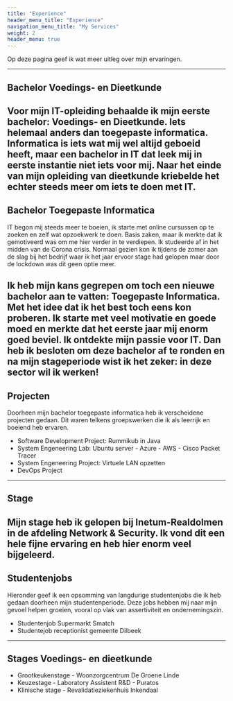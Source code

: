 ```yaml
---
title: "Experience"
header_menu_title: "Experience"
navigation_menu_title: "My Services"
weight: 2
header_menu: true
---
```


Op deze pagina geef ik wat meer uitleg over mijn ervaringen. 

---

## Bachelor Voedings- en Dieetkunde
Voor mijn IT-opleiding behaalde ik mijn eerste bachelor: Voedings- en Dieetkunde. Iets helemaal anders dan toegepaste informatica. Informatica is iets wat mij wel altijd geboeid heeft, maar een bachelor in IT dat leek mij in eerste instantie niet iets voor mij. Naar het einde van mijn opleiding van dieetkunde kriebelde het echter steeds meer om iets te doen met IT. 
---
## Bachelor Toegepaste Informatica

IT begon mij steeds meer te boeien, ik starte met online cursussen op te zoeken en zelf wat opzoekwerk te doen. Basis zaken, maar ik merkte dat ik gemotiveerd was om me hier verder in te verdiepen. Ik studeerde af in het midden van de Corona crisis. Normaal gezien kon ik tijdens de zomer aan de slag bij het bedrijf waar ik het jaar ervoor stage had gelopen maar door de lockdown was dit geen optie meer. 

Ik heb mijn kans gegrepen om toch een nieuwe bachelor aan te vatten: Toegepaste Informatica. Met het idee dat ik het best toch eens kon proberen. Ik starte met veel motivatie en goede moed en merkte dat het eerste jaar mij enorm goed beviel. Ik ontdekte mijn passie voor IT. Dan heb ik besloten om deze bachelor af te ronden en na mijn stageperiode wist ik het zeker: in deze sector wil ik werken!
---

## Projecten
Doorheen mijn bachelor toegepaste informatica heb ik verscheidene projecten gedaan. Dit waren telkens groepswerken die ik als leerrijk en boeiend heb ervaren.

<ul>
  <li>Software Development Project: Rummikub in Java</li>
  <li>System Engeneering Lab: Ubuntu server - Azure - AWS - Cisco Packet Tracer</li>
  <li>System Engeneering Project: Virtuele LAN opzetten</li>
  <li>DevOps Project</li>
</ul>  

---

## Stage
Mijn stage heb ik gelopen bij Inetum-Realdolmen in de afdeling Network & Security. Ik vond dit een hele fijne ervaring en heb hier enorm veel bijgeleerd.
---
## Studentenjobs

Hieronder geef ik een opsomming van langdurige studentenjobs die ik heb gedaan doorheen mijn studentenperiode. Deze jobs hebben mij naar mijn gevoel helpen groeien, vooral op vlak van assertiviteit en ondernemingszin. 

<ul>
  <li>Studentenjob Supermarkt Smatch</li>
  <li>Studentejob receptionist gemeente Dilbeek</li>
</ul>  

---
## Stages Voedings- en dieetkunde
<ul>
  <li>Grootkeukenstage - Woonzorgcentrum De Groene Linde</li>
  <li>Keuzestage - Laboratory Assistent R&D - Puratos</li>
  <li>Klinische stage - Revalidatieziekenhuis Inkendaal</li>
</ul>  


